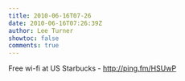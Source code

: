 ```yaml
---
title: 2010-06-16T07-26
date: 2010-06-16T07:26:39Z
author: Lee Turner
showtoc: false
comments: true
---
```


Free wi-fi at US Starbucks - http://ping.fm/HSUwP

